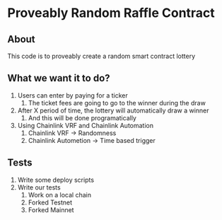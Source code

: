 # Proveably Random Raffle Contract

## About

This code is to proveably create a random smart contract lottery

## What we want it to do?

1. Users can enter by paying for a ticker
    1. The ticket fees are going to go to the winner during the draw
2. After X period of time, the lottery will automatically draw a winner
    1. And this will be done programatically
3. Using Chainlink VRF and Chainlink Automation
    1. Chainlink VRF -> Randomness
    2. Chainlink Autometion -> Time based trigger

## Tests

1. Write some deploy scripts
2. Write our tests
    1. Work on a local chain
    2. Forked Testnet
    3. Forked Mainnet
